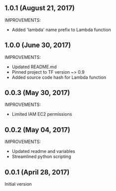 ## 1.0.1 (August 21, 2017)

IMPROVEMENTS:
* Added 'lambda' name prefix to Lambda function


## 1.0.0 (June 30, 2017)

IMPROVEMENTS:
* Updated README.md
* Pinned project to TF version ~> 0.9
* Added source code hash for Lambda function


## 0.0.3 (May 30, 2017)

IMPROVEMENTS:
* Limited IAM EC2 permissions


## 0.0.2 (May 04, 2017)

IMPROVEMENTS:
* Updated readme and variables
* Streamlined python scripting


## 0.0.1 (April 28, 2017)

Initial version

